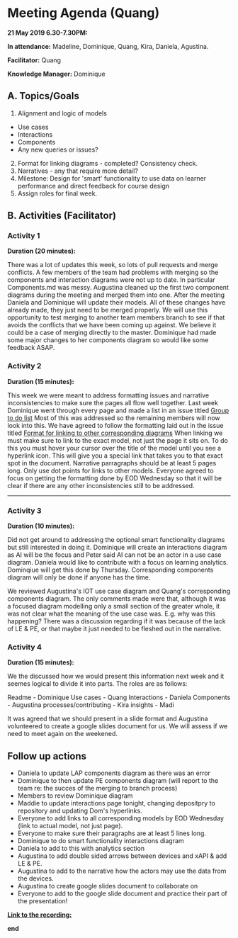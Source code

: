 # Meeting Agenda (Quang)

**21 May 2019 6.30-7.30PM:** 

**In attendance:** Madeline, Dominique, Quang, Kira, Daniela, Agustina.

**Facilitator:** Quang

**Knowledge Manager:** Dominique

## A. Topics/Goals
1. Alignment and logic of models 
* Use cases 
* Interactions 
* Components 
* Any new queries or issues? 
2. Format for linking diagrams - completed? Consistency check. 
3. Narratives - any that require more detail? 
4. Milestone: Design for 'smart' functionality to use data on learner performance and direct feedback for course design 
5. Assign roles for final week.

## B. Activities (Facilitator)

### Activity 1
**Duration (20 minutes):**

There was a lot of updates this week, so lots of pull requests and merge conflicts. A few members of the team had problems with  merging so the components and interaction diagrams were not up to date. In particular Components.md was messy.
Augustina cleaned up the first two component diagrams during the meeting and merged them into one. After the meeting Daniela and Dominique will update their models. All of these changes have already made, they just need to be merged properly.
We will use this opportunity to test merging to another team members branch to see if that avoids the conflicts that we have been coming up against. We believe it could be a case of merging directly to the master. 
Dominique had made some major changes to her components diagram so would like some feedback ASAP.

### Activity 2
**Duration (15 minutes):**

This week we were meant to address formatting issues and narrative inconsistencies to make sure the pages all flow well together. Last week Dominique went through every page and made a list in an issue titled [Group to do list](https://github.sydney.edu.au/crli/EDPC5022-2019-TeamC/issues/64)
Most of this was addressed so the remaining members will now look into this. We have agreed to follow the formatting laid out in the issue titled [Format for linking to other corresponding diagrams](https://github.sydney.edu.au/crli/EDPC5022-2019-TeamC/issues/59)
When linking we must make sure to link to the exact model, not just the page it sits on. To do this you must hover your cursor over the title of the model until you see a hyperlink icon. This will give you a special link that takes you to that exact spot in the document.
Narrative parragraphs should be at least 5 pages long. Only use dot points for links to other models.
Everyone agreed to focus on getting the formatting done by EOD Wednesday so that it will be clear if there are any other inconsistencies still to be addressed.

********

### Activity 3
**Duration (10 minutes):**

Did not get around to addressing the optional smart functionality diagrams but still interested in doing it. Dominique will create an interactions diagram as AI will be the focus and Peter said AI can not be an actor in a use case diagram. 
Daniela would like to contribute with a focus on learning analytics. Dominqiue will get this done by Thursday. Corresponding components diagram will only be done if anyone has the time.

We reviewed Augustina's IOT use case diagram and Quang's corresponding components diagram. The only comments made were that, although it was a focused diagram modelling only a small section of the greater whole, it was not clear what the meaning of the use case was. E.g. why was this happening? There was a discussion regarding if it was because of the lack of LE & PE, or that maybe it just needed to be fleshed out in the narrative. 

### Activity 4
**Duration (15 minutes):**

We the discussed how we would present this information next week and it seemes logical to divide it into parts. The roles are as follows:

Readme - Dominique
Use cases - Quang
Interactions - Daniela
Components - Augustina
processes/contributing - Kira 
insights - Madi 

It was agreed that we should present in a slide format and Augustina volunteered to create a google slides document for us. We will assess if we need to meet again on the weekened.


## Follow up actions 

* Daniela to update LAP components diagram as there was an error 
* Dominique to then update PE components diagram (will report to the team re: the succes of the merging to branch process)
* Members to review Dominique diagram
* Maddie to update interactions page tonight, changing depositpry to repository and updating Dom's hyperlinks.
* Everyone to add links to all corresponding models by EOD Wednesday (link to actual model, not just page).
* Everyone to make sure their paragraphs are at least 5 lines long.
* Dominique to do smart functionality interactions diagram
* Daniela to add to this with analytics section
* Augustina to add double sided arrows between devices and xAPI & add LE & PE.
* Augustina to add to the narrative how the actors may use the data from the devices.
* Augustina to create google slides document to collaborate on
* Everyone to add to the google slide document and practice their part of the presentation!


**[Link to the recording:](http://webconf.ucc.usyd.edu.au/pshc16ac8so0/)**


**end**
